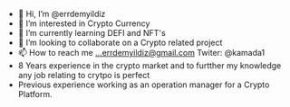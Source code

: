 - 👋 Hi, I’m @errdemyildiz
- 👀 I’m interested in Crypto Currency 
- 🌱 I’m currently learning DEFI and NFT's
- 💞️ I’m looking to collaborate on a Crypto related project
- 📫 How to reach me ...errdemyildiz@gmail.com  Twiter: @kamada1
- 8 Years experience in the crypto market and to furtther my knowledge any job relating to crytpo is perfect
- Previous experience working as an operation manager for a Crypto Platform.


<!---
errdemyildiz/errdemyildiz is a ✨ special ✨ repository because its `README.md` (this file) appears on your GitHub profile.
You can click the Preview link to take a look at your changes.
--->

